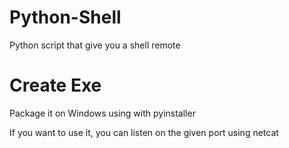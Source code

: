 # Python-Shell
Python script that give you a shell remote

# Create Exe
Package it on Windows using with pyinstaller

If you want to use it, you can listen on the given port using netcat
